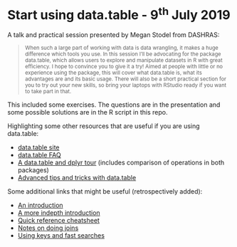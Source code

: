 # Start using data.table - 9<sup>th</sup> July 2019

A talk and practical session presented by Megan Stodel from DASHRAS:

> <small>When such a large part of working with data is data wrangling, it makes a huge difference which tools you use. In this session I’ll be advocating for the package data.table, which allows users to explore and manipulate datasets in R with great efficiency. I hope to convince you to give it a try! Aimed at people with little or no experience using the package, this will cover what data.table is, what its advantages are and its basic usage. There will also be a short practical section for you to try out your new skills, so bring your laptops with RStudio ready if you want to take part in that.</small> 

This included some exercises. The questions are in the presentation and some possible solutions are in the R script in this repo. 

Highlighting some other resources that are useful if you are using data.table:

- [data.table site](https://github.com/Rdatatable/data.table/wiki)
- [data.table FAQ](https://cran.r-project.org/web/packages/data.table/vignettes/datatable-faq.html)
- [A data.table and dplyr tour](https://atrebas.github.io/post/2019-03-03-datatable-dplyr/) (includes comparison of operations in both packages)
- [Advanced tips and tricks with data.table](http://brooksandrew.github.io/simpleblog/articles/advanced-data-table/)

Some additional links that might be useful (retrospectively added):
-   [An introduction](https://www.r-bloggers.com/intro-to-the-data-table-package/)
-   [A more indepth introduction](https://rawgit.com/wiki/Rdatatable/data.table/vignettes/datatable-intro.html)
-   [Quick reference cheatsheet](https://s3.amazonaws.com/assets.datacamp.com/img/blog/data+table+cheat+sheet.pdf)
-   [Notes on doing joins](https://rstudio-pubs-static.s3.amazonaws.com/52230_5ae0d25125b544caab32f75f0360e775.html)
-   [Using keys and fast searches](https://cran.r-project.org/web/packages/data.table/vignettes/datatable-keys-fast-subset.html)
